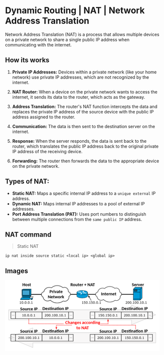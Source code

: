 # Dynamic Routing | NAT | Network Address Translation
Network Address Translation (NAT) is a process that allows multiple devices on a private network to share a single public IP address when communicating with the internet.

## How its works
1. **Private IP Addresses:**
Devices within a private network (like your home network) use private IP addresses, which are not recognized by the internet.

2. **NAT Router:**
When a device on the private network wants to access the internet, it sends its data to the router, which acts as the gateway.

3. **Address Translation:**
The router's NAT function intercepts the data and replaces the private IP address of the source device with the public IP address assigned to the router.

4. **Communication:**
The data is then sent to the destination server on the internet.

5. **Response:**
When the server responds, the data is sent back to the router, which translates the public IP address back to the original private IP address of the receiving device.

6. **Forwarding:**
The router then forwards the data to the appropriate device on the private network. 

## Types of NAT:
- **Static NAT:** Maps a specific internal IP address to a `unique external` IP address. 
- **Dynamic NAT:** Maps internal IP addresses to a pool of external IP addresses. 
- **Port Address Translation (PAT):** Uses port numbers to distinguish between multiple connections from the `same public IP` address.


## NAT command

> Static NAT
```shell
ip nat inside source static <local ip> <global ip>
```

## Images
![image1](assets/NAT_Concept.png)